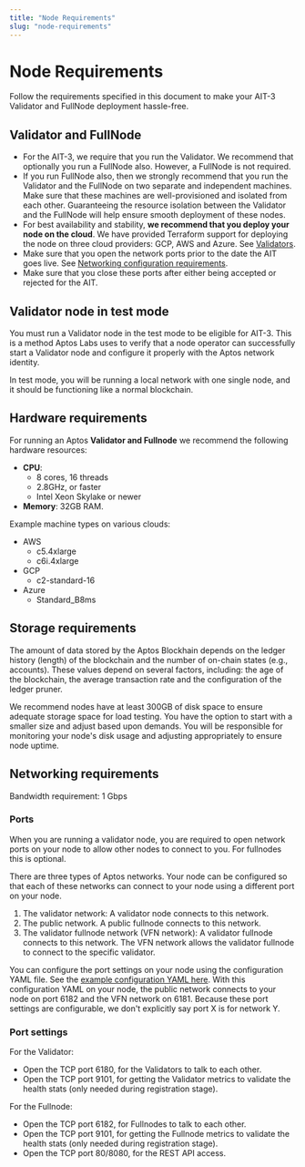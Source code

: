 ```yaml
---
title: "Node Requirements"
slug: "node-requirements"
---
```


# Node Requirements

Follow the requirements specified in this document to make your AIT-3 Validator and FullNode deployment hassle-free.

## Validator and FullNode

- For the AIT-3, we require that you run the Validator. We recommend that optionally you run a FullNode also. However, a FullNode is not required. 
- If you run FullNode also, then we strongly recommend that you run the Validator and the FullNode on two separate and independent machines. Make sure that these machines are well-provisioned and isolated from each other. Guaranteeing the resource isolation between the Validator and the FullNode will help ensure smooth deployment of these nodes.
- For best availability and stability, **we recommend that you deploy your node on the cloud**. We have provided Terraform support for deploying the node on three cloud providers: GCP, AWS and Azure. See [Validators](/nodes/validator-node/validators).
- Make sure that you open the network ports prior to the date the AIT goes live. See [Networking configuration requirements](#networking-requirements).
- Make sure that you close these ports after either being accepted or rejected for the AIT.

## Validator node in test mode

You must run a Validator node in the test mode to be eligible for AIT-3. This is a method Aptos Labs uses to verify that a node operator can successfully start a Validator node and configure it properly with the Aptos network identity. 

In test mode, you will be running a local network with one single node, and it should be functioning like a normal blockchain.

## Hardware requirements

For running an Aptos **Validator and Fullnode** we recommend the following hardware resources:

  - **CPU**:
      - 8 cores, 16 threads
      - 2.8GHz, or faster
      - Intel Xeon Skylake or newer
  - **Memory**: 32GB RAM.

Example machine types on various clouds:
  - AWS
      - c5.4xlarge
      - c6i.4xlarge
  - GCP
      - c2-standard-16
  - Azure
      - Standard_B8ms

## Storage requirements

The amount of data stored by the Aptos Blockhain depends on the ledger history (length) of the blockchain and the number of on-chain states (e.g., accounts). These values depend on several factors, including: the age of the blockchain, the average transaction rate and the configuration of the ledger pruner.

We recommend nodes have at least 300GB of disk space to ensure adequate storage space for load testing. You have the option to start with a smaller size and adjust based upon demands. You will be responsible for monitoring your node's disk usage and adjusting appropriately to ensure node uptime.

## Networking requirements

Bandwidth requirement: 1 Gbps

### Ports

When you are running a validator node, you are required to open network ports on your node to allow other nodes to connect to you. For fullnodes this is optional.

There are three types of Aptos networks. Your node can be configured so that each of these networks can connect to your node using a different port on your node.

1. The validator network: A validator node connects to this network.
2. The public network. A public fullnode connects to this network.
3. The validator fullnode network (VFN network): A validator fullnode connects to this network. The VFN network allows the validator fullnode to connect to the specific validator.

You can configure the port settings on your node using the configuration YAML file. See the [example configuration YAML here](https://github.com/aptos-labs/aptos-core/blob/4ce85456853c7b19b0a751fb645abd2971cc4c0c/docker/compose/aptos-node/fullnode.yaml#L10-L9). With this configuration YAML on your node, the public network connects to your node on port 6182 and the VFN network on 6181. Because these port settings are configurable, we don't explicitly say port X is for network Y.

### Port settings

For the Validator:

- Open the TCP port 6180, for the Validators to talk to each other.
- Open the TCP port 9101, for getting the Validator metrics to validate the health stats (only needed during registration stage).

For the Fullnode:

- Open the TCP port 6182, for Fullnodes to talk to each other.
- Open the TCP port 9101, for getting the Fullnode metrics to validate the health stats (only needed during registration stage).
- Open the TCP port 80/8080, for the REST API access.

